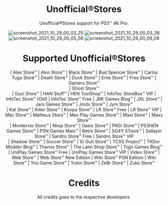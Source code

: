 <div align="center"> 

# Unofficial®Stores
  
Unofficial®Stores support for PS3™ 4K Pro.
 
![screenshot_2021_10_29_00_03_25](https://user-images.githubusercontent.com/74815634/139367597-b36e893a-7a6c-479f-a3ac-22e05cd1183a.png)
![screenshot_2021_10_29_00_03_38](https://user-images.githubusercontent.com/74815634/139367599-5886cfc4-ed0f-4cb3-ba60-5f0b76581e6b.png)
![screenshot_2021_10_29_00_05_56](https://user-images.githubusercontent.com/74815634/139367601-3cecb190-b077-4953-b432-e27251d789a7.png)
![screenshot_2021_10_29_00_06_08](https://user-images.githubusercontent.com/74815634/139367602-26667f1d-ed06-43e1-8614-4b5d17b60f78.png)


# Supported Unofficial®Stores

| Alex Store™ 
| Alvn Store™ 
| Black Store™ 
| Bud Spencer Store™ 
| Carlos Tuga Store™ 
| Death Store™ 
| Duck Store™ 
| Erne Store™ 
| Free Store™ 
| Gamers Store™  
| Ghost Store™  
| Guci Store™ 
| HAN Stuff™ 
| HEN ToolShop™ 
| InfoTec StoreBox™ VIP 
| InfoTec Store™ (Old) 
| InfoTec Store™ Free 
| JRK Games Blog™ 
| JXL Store™ 
| Jars Games Store™ 
| Jmds Store™ 
| Jym Store™ 	
| Kat Store™ 
| Killer Store™ 
| Koopa Store™ 
| LR Store™ Free 
| LR Store™ VIP 
| Mac Store™ 
| Matheus Store™ 
| Max Play Games Store™ 
| Maxi Store™ 
| Maxx Store™ 				
| Monterxto Store™ 
| Ninja Store™ 
| Oasis Store™ 
| PKGi Store™ 
| PS3HEN Games Store™ 
| PSN Games Mais™ 
| Retro Store™ 
| SG4Y STools™ 
| Sallayin Store™ 
| Sandro Store™ Free 
| Sandro Store™ VIP  
| Shadow Store™ 
| Soccer Store™ 
| Sr Guti Store™ 
| TCXS Project™ 
| TKDor Modder Blog™ 
| Thanos Store™ 
| The Latin Shop Store™ 
| Tojjo Games Blog™ 
| UniPlay Games Store™ Free 
| UniPlay Games Store™ VIP 
| Video Store™ 
| Web Store™ 
| Web Store™ New Edition 
| Wiki Store™ PSN Edition 
| Wiki Store™ 
| You Game Store™ 
| Yukio Store™ 
| ZeBr Store™ 
| Zuko Store™ 

  
 # Credits
 All credits goes to the respective developers.
</div>
